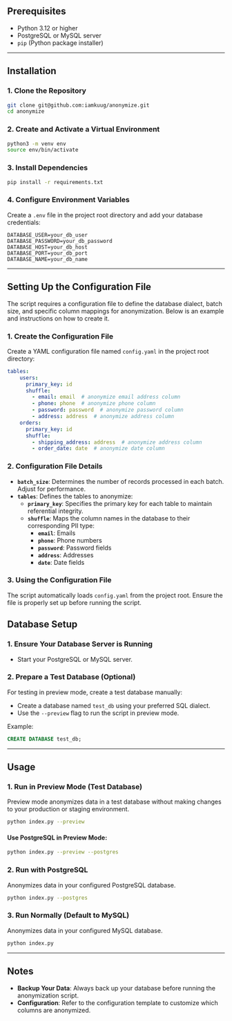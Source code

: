 ## Prerequisites

- Python 3.12 or higher
- PostgreSQL or MySQL server
- `pip` (Python package installer)

---

## Installation

### 1. Clone the Repository

```sh
git clone git@github.com:iamkuug/anonymize.git
cd anonymize
```

### 2. Create and Activate a Virtual Environment

```sh
python3 -m venv env
source env/bin/activate
```

### 3. Install Dependencies

```sh
pip install -r requirements.txt
```

### 4. Configure Environment Variables

Create a `.env` file in the project root directory and add your database credentials:

```env
DATABASE_USER=your_db_user
DATABASE_PASSWORD=your_db_password
DATABASE_HOST=your_db_host
DATABASE_PORT=your_db_port
DATABASE_NAME=your_db_name
```

---

## Setting Up the Configuration File

The script requires a configuration file to define the database dialect, batch size, and specific column mappings for anonymization. Below is an example and instructions on how to create it.

### 1. Create the Configuration File

Create a YAML configuration file named `config.yaml` in the project root directory:

```yaml
tables:
    users:
      primary_key: id
      shuffle:
        - email: email  # anonymize email address column
        - phone: phone  # anonymize phone column
        - password: password  # anonymize password column
        - address: address  # anonymize address column
    orders:
      primary_key: id
      shuffle:
        - shipping_address: address  # anonymize address column
        - order_date: date  # anonymize date column
```

### 2. Configuration File Details

- **`batch_size`**: Determines the number of records processed in each batch. Adjust for performance.
- **`tables`**: Defines the tables to anonymize:
  - **`primary_key`**: Specifies the primary key for each table to maintain referential integrity.
  - **`shuffle`**: Maps the column names in the database to their corresponding PII type:
    - **`email`**: Emails
    - **`phone`**: Phone numbers
    - **`password`**: Password fields
    - **`address`**: Addresses
    - **`date`**: Date fields

### 3. Using the Configuration File

The script automatically loads `config.yaml` from the project root. Ensure the file is properly set up before running the script.

## Database Setup

### 1. Ensure Your Database Server is Running

- Start your PostgreSQL or MySQL server.

### 2. Prepare a Test Database (Optional)

For testing in preview mode, create a test database manually:
- Create a database named `test_db` using your preferred SQL dialect.
- Use the `--preview` flag to run the script in preview mode.

Example:

```sql
CREATE DATABASE test_db;
```

---

## Usage

### 1. Run in Preview Mode (Test Database)

Preview mode anonymizes data in a test database without making changes to your production or staging environment.

```sh
python index.py --preview
```

#### Use PostgreSQL in Preview Mode:

```sh
python index.py --preview --postgres
```

### 2. Run with PostgreSQL

Anonymizes data in your configured PostgreSQL database.

```sh
python index.py --postgres
```

### 3. Run Normally (Default to MySQL)

Anonymizes data in your configured MySQL database.

```sh
python index.py
```

---

## Notes

- **Backup Your Data**: Always back up your database before running the anonymization script.
- **Configuration**: Refer to the configuration template to customize which columns are anonymized.
